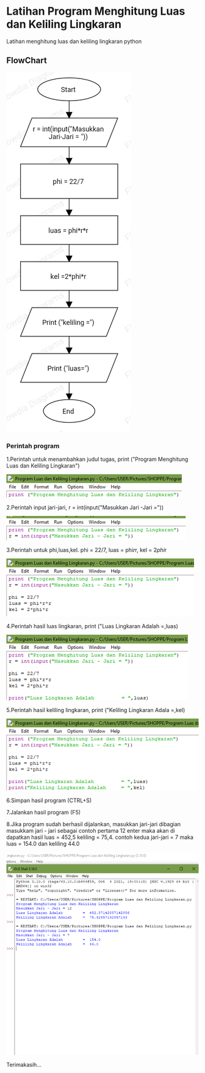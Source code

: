 # Latihan Program Menghitung Luas dan Keliling Lingkaran
Latihan menghitung luas dan keliling lingkaran python
## FlowChart
![Gambar1](Screenshot/flowchart.png)
### Perintah program
1.Perintah untuk menambahkan judul tugas, print ("Program Menghitung Luas dan Keliling Lingkaran")


![Gambar2](Screenshot/Ss1.png)


2.Perintah input jari-jari, r = int(input("Masukkan Jari -Jari ="))


![Gambar3](Screenshot/Ss2.png)


3.Perintah untuk phi,luas,kel. phi = 22/7, luas = phi*r*r, kel = 2*phi*r


![Gambar4](Screenshot/Ss3.png)


4.Perintah hasil luas lingkaran, print ("Luas Lingkaran Adalah =,luas)


![gambar5](Screenshot/Ss4.png)


5.Perintah hasil keliling lingkaran, print ("Keliling Lingkaran Adala =,kel)


![Gamabar6](Screenshot/Ss5.png)


6.Simpan hasil program (CTRL+S)


7.Jalankan hasil program (F5)


8.Jika program sudah berhasil dijalankan, masukkan jari-jari dibagian masukkam jari - jari sebagai contoh pertama 12 enter maka akan di dapatkan hasil luas = 452,5 keliling = 75,4. contoh kedua jari-jari = 7 maka luas = 154.0 dan keliling 44.0


![Gambar7](Screenshot/Ss6.png)


Terimakasih...